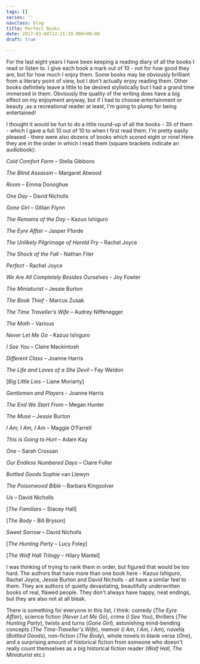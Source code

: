 ```yaml
---
tags: []
series: ''
navclass: blog
title: Perfect Books
date: 2017-03-04T22:21:19.000+00:00
draft: true

---
```

For the last eight years I have been keeping a reading diary of all the books I read or listen to. I give each book a mark out of 10 - not for how good they are, but for how much I enjoy them. Some books may be obviously brilliant from a literary point of view, but I don't actually enjoy reading them. Other books definitely leave a little to be desired stylistically but I had a grand time immersed in them. Obviously the quality of the writing does have a big effect on my enjoyment anyway, but if I had to choose entertainment or beauty ,as a recreational reader at least, I'm going to plump for being entertained! 

I thought it would be fun to do a little round-up of all the books - 35 of them - which I gave a full 10 out of 10 to when I first read them. I'm pretty easily pleased - there were also dozens of books which scored eight or nine! Here they are in the order in which I read them (square brackets indicate an audiobook):

_Cold Comfort Farm_ – Stella Gibbons

_The Blind Assassin_ – Margaret Atwood

_Room_ – Emma Donoghue

_One Day_ – David Nicholls

_Gone Girl_ – Gillian Flynn

_The Remains of the Day_ – Kazuo Ishiguro

_The Eyre Affair_ – Jasper Fforde

_The Unlikely Pilgrimage of Harold Fry_ – Rachel Joyce

_The Shock of the Fall_ - Nathan Filer

_Perfect_ - Rachel Joyce

_We Are All Completely Besides Ourselves_ - Joy Fowler

_The Miniaturist_ – Jessie Burton

_The Book Thief_ - Marcus Zusak

_The Time Traveller’s Wife_ – Audrey Niffenegger

_The Moth_ – Various

_Never Let Me Go_ - Kazuo Ishiguro

_I See You_ – Claire Mackintosh

_Different Class_ – Joanne Harris

_The Life and Loves of a She Devil_ – Fay Weldon

\[_Big Little Lies_ – Liane Moriarty\]

_Gentlemen and Players_ - Joanne Harris

_The End We Start From_ – Megan Hunter

_The Muse_ – Jessie Burton

_I Am, I Am, I Am_ – Maggie O’Farrell

_This is Going to Hurt_ – Adam Kay

_One_ – Sarah Crossan

_Our Endless Numbered Days_ – Claire Fuller

_Bottled Goods_ Sophie van Llewyn

_The Poisonwood Bible_ – Barbara Kingsolver

_Us_ – David Nicholls

\[_The Familiars_ – Stacey Hall\]

\[_The Body_ - Bill Bryson\]

_Sweet Sorrow –_ David Nicholls

\[_The Hunting Party_ – Lucy Foley\]

\[_The Wolf Hall Trilogy_ – Hilary Mantel\]

I was thinking of trying to rank them in order, but figured that would be too hard. The authors that have more than one book here - Kazuo Ishiguro, Rachel Joyce, Jessie Burton and David Nicholls - all have a similar feel to them. They are authors of quietly devastating, beautifully underwritten books of real, flawed people. They don't always have happy, neat endings, but they are also not at all bleak. 

There is something for everyone in this list, I think: comedy (_The Eyre Affair_), science fiction (_Never Let Me Go_), crime (_I See You_), thrillers (_The Hunting Party_), twists and turns (_Gone Girl_), astonishing mind-bending concepts (_The Time-Traveller's Wife_), memoir (_I Am, I Am, I Am_), novella (_Bottled Goods_), non-fiction (_The Body_), whole novels in blank verse (_One_), and a surprising amount of historical fiction from someone who doesn't really count themselves as a big historical fiction reader (_Wolf Hall, The Miniaturist_ etc.)